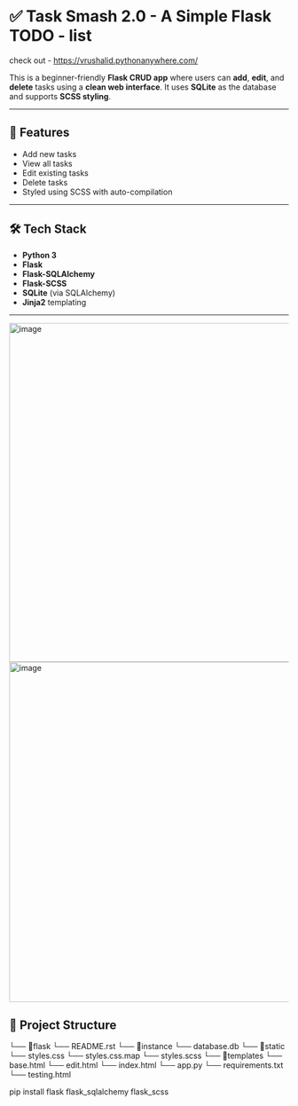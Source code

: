 # ✅ Task Smash 2.0 - A Simple Flask TODO - list 
check out - https://vrushalid.pythonanywhere.com/


This is a beginner-friendly **Flask CRUD app** where users can **add**, **edit**, and **delete** tasks using a **clean web interface**. It uses **SQLite** as the database and supports **SCSS styling**.

---

## 🚀 Features

- Add new tasks
- View all tasks
- Edit existing tasks
- Delete tasks
- Styled using SCSS with auto-compilation

---

## 🛠️ Tech Stack

- **Python 3**
- **Flask**
- **Flask-SQLAlchemy**
- **Flask-SCSS**
- **SQLite** (via SQLAlchemy)
- **Jinja2** templating

---

<img width="611" alt="image" src="https://github.com/user-attachments/assets/cb6d4f89-ac3c-4ce9-911b-e65305aa6fe5" />
<img width="613" alt="image" src="https://github.com/user-attachments/assets/5775ee9a-07c2-44fd-999e-25237f1ff1fe" />


## 📁 Project Structure
└── 📁flask
        └── README.rst
    └── 📁instance
        └── database.db
    └── 📁static
        └── styles.css
        └── styles.css.map
        └── styles.scss
    └── 📁templates
        └── base.html
        └── edit.html
        └── index.html
    └── app.py
    └── requirements.txt
    └── testing.html


pip install flask flask_sqlalchemy flask_scss
